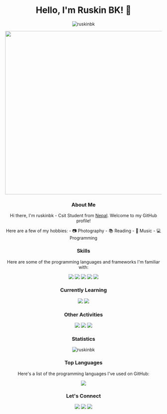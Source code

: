 <h1 align="center">Hello, I'm Ruskin BK! 👋</h1>

<p align="center">
  <img src="https://komarev.com/ghpvc/?username=ruskinbk&label=Profile%20views&color=0e75b6&style=flat" alt="ruskinbk" />
</p>

<p align="center">
  <img src="https://media.giphy.com/media/26u6dIwIphLj8h10A/giphy.gif" width="700" height="525" />
</p>

<h3 align="center">About Me</h3>

<p align="center">
  Hi there, I'm ruskinbk - Csit Student from <a href="https://www.google.com/search?q=nepal" target="_blank">Nepal</a>.
  Welcome to my GitHub profile!
</p>

<p align="center">
  Here are a few of my hobbies:
  - 📷 Photography
  - 📚 Reading
  - 🎼 Music
  - 💻 Programming
</p>

<h3 align="center">Skills</h3>

<p align="center">
  Here are some of the programming languages and frameworks I'm familiar with:
</p>

<p align="center">
  <img src="https://img.shields.io/badge/HTML5-E34F26?style=for-the-badge&logo=html5&logoColor=white" />
  <img src="https://img.shields.io/badge/CSS3-1572B6?style=for-the-badge&logo=css3&logoColor=white" />
  <img src="https://img.shields.io/badge/JavaScript-F7DF1E?style=for-the-badge&logo=javascript&logoColor=black" />
  <img src="https://img.shields.io/badge/C-00599C?style=for-the-badge&logo=c&logoColor=white" />
  <img src="https://img.shields.io/badge/C%2B%2B-00599C?style=for-the-badge&logo=c%2B%2B&logoColor=white" />
</p>

<h3 align="center">Currently Learning</h3>

<p align="center">
  <img src="https://img.shields.io/badge/Python-3776AB?style=for-the-badge&logo=python&logoColor=white" />
  <img src="https://img.shields.io/badge/Django-092E20?style=for-the-badge&logo=django&logoColor=white" />
</p>

<h3 align="center">Other Activities</h3>


<p align="center">
  <img src="https://img.shields.io/badge/Photoshop-31A8FF?style=for-the-badge&logo=Adobe-Photoshop&logoColor=white" />
  <img src="https://img.shields.io/badge/Premiere%20Pro-EA77FF?style=for-the-badge&logo=Adobe-Premiere-Pro&logoColor=white" />
  <img src="https://img.shields.io/badge/Gaming-ED1C24?style=for-the-badge&logo=playstation&logoColor=white" />
</p>

<p align="center">
<!--   <img width=100% src="https://capsule-render.vercel.app/api?type=waving&height=90&section=footer"/> -->
</p>

<h3 align="center">Statistics</h3>

<p align="center">
  <img src="https://github-readme-streak-stats.herokuapp.com/?user=ruskinbk&theme=tokyonight" alt="ruskinbk" />
</p>

<h3 align="center">Top Languages</h3>


<p align="center">
  Here's a list of the programming languages I've used on GitHub:
</p>

<p align="center">
  <img src="https://github-readme-stats.vercel.app/api/top-langs/?username=ruskinbk&layout=compact&theme=radical" />
</p>

<h3 align="center">Let's Connect</h3>


<p align="center">
  <a href="https://www.linkedin.com/in/ruskin-bk-876760166/" target="_blank"><img src="https://img.shields.io/badge/LinkedIn-blue?style=flat-square&logo=linkedin&labelColor=blue" /></a>
  <a href="https://twitter.com/bk_ruskin" target="_blank"><img src="https://img.shields.io/badge/Twitter-blue?style=flat-square&logo=twitter&labelColor=blue" /></a>
  <a href="https://www.facebook.com/usernamedoesnotmatter/" target="_blank"><img src="https://img.shields.io/badge/Facebook-blue?style=flat-square&logo=facebook&labelColor=blue" /></a>
</p>
